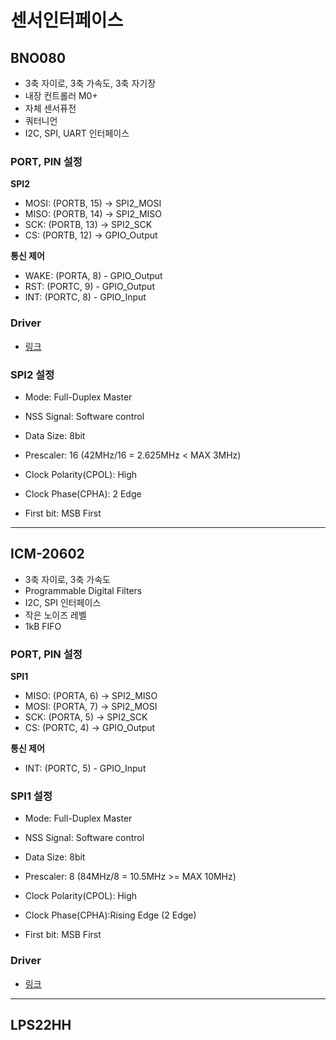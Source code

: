 # 센서인터페이스

## BNO080
- 3축 자이로, 3축 가속도, 3축 자기장
- 내장 컨트롤러 M0+
- 자체 센서퓨전
- 쿼터니언
- I2C, SPI, UART 인터페이스

### **PORT, PIN 설정**
**SPI2**
- MOSI: (PORTB, 15) -> SPI2_MOSI
- MISO: (PORTB, 14) -> SPI2_MISO
- SCK: (PORTB, 13) -> SPI2_SCK
- CS: (PORTB, 12) -> GPIO_Output
  
**통신 제어**
- WAKE: (PORTA, 8) - GPIO_Output
- RST: (PORTC, 9) - GPIO_Output
- INT: (PORTC, 8) - GPIO_Input

### **Driver**
- [링크](https://github.com/ChrisWonyeobPark/BNO080-STM32F4-SPI-LL-Driver)

### SPI2 설정
- Mode: Full-Duplex Master
- NSS Signal: Software control

- Data Size: 8bit
- Prescaler: 16 (42MHz/16 = 2.625MHz < MAX 3MHz)
- Clock Polarity(CPOL): High
- Clock Phase(CPHA): 2 Edge
- First bit: MSB First

---

## ICM-20602

- 3축 자이로, 3축 가속도
- Programmable Digital Filters
- I2C, SPI 인터페이스
- 작은 노이즈 레벨
- 1kB FIFO

### **PORT, PIN 설정**

**SPI1**
- MISO: (PORTA, 6) -> SPI2_MISO
- MOSI: (PORTA, 7) -> SPI2_MOSI
- SCK: (PORTA, 5) -> SPI2_SCK
- CS: (PORTC, 4) -> GPIO_Output
  
**통신 제어**
- INT: (PORTC, 5) - GPIO_Input

### **SPI1 설정**
- Mode: Full-Duplex Master
- NSS Signal: Software control

- Data Size: 8bit
- Prescaler: 8 (84MHz/8 = 10.5MHz >= MAX 10MHz)
- Clock Polarity(CPOL): High
- Clock Phase(CPHA):Rising Edge (2 Edge)
- First bit: MSB First

### **Driver**
- [링크](https://github.com/ChrisWonyeobPark/ICM20602-STM32F4-SPI-LL-Driver)

---

## LPS22HH